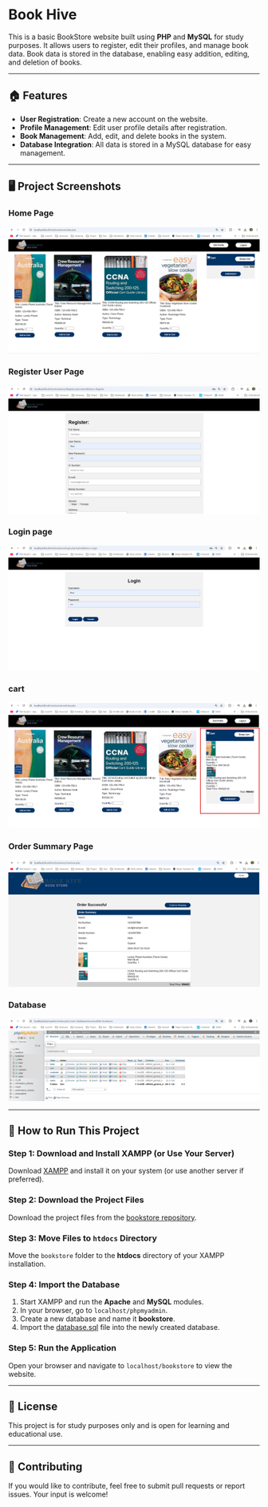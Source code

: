 # Book Hive

This is a basic BookStore website built using **PHP** and **MySQL** for study purposes. It allows users to register, edit their profiles, and manage book data. Book data is stored in the database, enabling easy addition, editing, and deletion of books.

---

## 🏠 Features

- **User Registration**: Create a new account on the website.
- **Profile Management**: Edit user profile details after registration.
- **Book Management**: Add, edit, and delete books in the system.
- **Database Integration**: All data is stored in a MySQL database for easy management.

---

## 🖥️ Project Screenshots

### Home Page
![HomePage](https://github.com/RamaniRavi/BookHive/blob/main/demo/home_page.png)

### Register User Page
![HomePage](https://github.com/RamaniRavi/BookHive/blob/main/demo/register_user.png)

### Login page
![HomePage](https://github.com/RamaniRavi/BookHive/blob/main/demo/login.png)

### cart
![HomePage](https://github.com/RamaniRavi/BookHive/blob/main/demo/cart.png)

### Order Summary Page
![HomePage](https://github.com/RamaniRavi/BookHive/blob/main/demo/order_summary.png)

### Database
![HomePage](https://github.com/RamaniRavi/BookHive/blob/main/demo/database.png)

---

## 🚀 How to Run This Project

### Step 1: Download and Install XAMPP (or Use Your Server)
Download [XAMPP](https://www.apachefriends.org/index.html) and install it on your system (or use another server if preferred).

### Step 2: Download the Project Files
Download the project files from the [bookstore repository](https://github.com/weixiong15/PHP_Basic_BookStore_Website/tree/master/bookstore).

### Step 3: Move Files to `htdocs` Directory
Move the `bookstore` folder to the **htdocs** directory of your XAMPP installation.

### Step 4: Import the Database
1. Start XAMPP and run the **Apache** and **MySQL** modules.
2. In your browser, go to `localhost/phpmyadmin`.
3. Create a new database and name it **bookstore**.
4. Import the [database.sql](https://github.com/weixiong15/PHP_Basic_BookStore_Website/blob/master/bookstore/database.sql) file into the newly created database.

### Step 5: Run the Application
Open your browser and navigate to `localhost/bookstore` to view the website.

---

## 📜 License

This project is for study purposes only and is open for learning and educational use.

---

## 🤝 Contributing

If you would like to contribute, feel free to submit pull requests or report issues. Your input is welcome!
